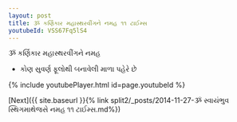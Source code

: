 ```yaml
---
layout: post
title: ૐ કર્ણિકાર મહાસ્થરવીંગને નમહ ૧૧ ટાઈમ્સ
youtubeId: VSS67Fq5lS4
---
```

 
 
 ૐ કર્ણિકાર મહાસ્થરવીંગને નમહ  
 
 -  કોણ સુવર્ણ ફૂલોથી બનાવેલી માળા પહેરે છે 
 
  
 
  
 
 
 
 
 
 


{% include youtubePlayer.html id=page.youtubeId %}
 
[Next]({{ site.baseurl }}{% link  split2/_posts/2014-11-27-ૐ સ્વાયંભુવ સ્થિગમાથેજસે નમહ ૧૧ ટાઈમ્સ.md%})
 
